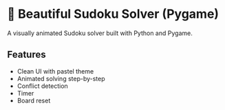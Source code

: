 # 🎨 Beautiful Sudoku Solver (Pygame)

A visually animated Sudoku solver built with Python and Pygame.

## Features
- Clean UI with pastel theme
- Animated solving step-by-step
- Conflict detection
- Timer
- Board reset

